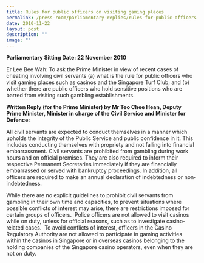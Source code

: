 ```yaml
---
title: Rules for public officers on visiting gaming places
permalink: /press-room/parliamentary-replies/rules-for-public-officers-on-visiting-gaming-places/
date: 2010-11-22
layout: post
description: ""
image: ""
---
```


**Parliamentary Sitting Date: 22 November 2010**

Er Lee Bee Wah: To ask the Prime Minister in view of recent cases of cheating involving civil servants (a) what is the rule for public officers who visit gaming places such as casinos and the Singapore Turf Club; and (b) whether there are public officers who hold sensitive positions who are barred from visiting such gambling establishments.

**Written Reply (for the Prime Minister) by** **Mr Teo Chee Hean, Deputy Prime Minister, Minister in charge of the Civil Service and Minister for Defence:**

All civil servants are expected to conduct themselves in a manner which upholds the integrity of the Public Service and public confidence in it. This includes conducting themselves with propriety and not falling into financial embarrassment. Civil servants are prohibited from gambling during work hours and on official premises. They are also required to inform their respective Permanent Secretaries immediately if they are financially embarrassed or served with bankruptcy proceedings. In addition, all officers are required to make an annual declaration of indebtedness or non-indebtedness.

While there are no explicit guidelines to prohibit civil servants from gambling in their own time and capacities, to prevent situations where possible conflicts of interest may arise, there are restrictions imposed for certain groups of officers.  Police officers are not allowed to visit casinos while on duty, unless for official reasons, such as to investigate casino-related cases.  To avoid conflicts of interest, officers in the Casino Regulatory Authority are not allowed to participate in gaming activities within the casinos in Singapore or in overseas casinos belonging to the holding companies of the Singapore casino operators, even when they are not on duty.